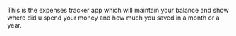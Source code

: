 This is the expenses tracker app which will maintain your balance and show where did u spend your money and how much you saved in a month or a year.
